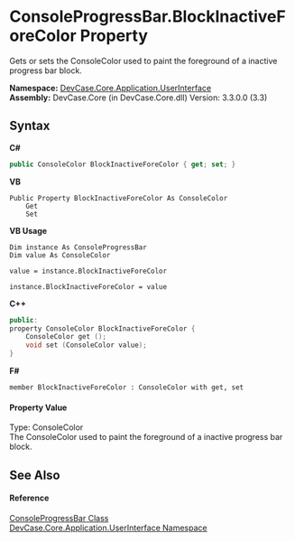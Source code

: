 # ConsoleProgressBar.BlockInactiveForeColor Property 
 

Gets or sets the ConsoleColor used to paint the foreground of a inactive progress bar block.

**Namespace:**&nbsp;<a href="N_DevCase_Core_Application_UserInterface">DevCase.Core.Application.UserInterface</a><br />**Assembly:**&nbsp;DevCase.Core (in DevCase.Core.dll) Version: 3.3.0.0 (3.3)

## Syntax

**C#**<br />
``` C#
public ConsoleColor BlockInactiveForeColor { get; set; }
```

**VB**<br />
``` VB
Public Property BlockInactiveForeColor As ConsoleColor
	Get
	Set
```

**VB Usage**<br />
``` VB Usage
Dim instance As ConsoleProgressBar
Dim value As ConsoleColor

value = instance.BlockInactiveForeColor

instance.BlockInactiveForeColor = value
```

**C++**<br />
``` C++
public:
property ConsoleColor BlockInactiveForeColor {
	ConsoleColor get ();
	void set (ConsoleColor value);
}
```

**F#**<br />
``` F#
member BlockInactiveForeColor : ConsoleColor with get, set

```


#### Property Value
Type: ConsoleColor<br />The ConsoleColor used to paint the foreground of a inactive progress bar block.

## See Also


#### Reference
<a href="T_DevCase_Core_Application_UserInterface_ConsoleProgressBar">ConsoleProgressBar Class</a><br /><a href="N_DevCase_Core_Application_UserInterface">DevCase.Core.Application.UserInterface Namespace</a><br />